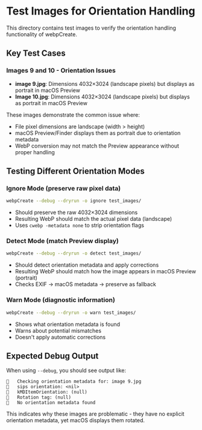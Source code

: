 # Test Images for Orientation Handling

This directory contains test images to verify the orientation handling functionality of webpCreate.

## Key Test Cases

### Images 9 and 10 - Orientation Issues
- **image 9.jpg**: Dimensions 4032×3024 (landscape pixels) but displays as portrait in macOS Preview
- **Image 10.jpg**: Dimensions 4032×3024 (landscape pixels) but displays as portrait in macOS Preview

These images demonstrate the common issue where:
- File pixel dimensions are landscape (width > height)
- macOS Preview/Finder displays them as portrait due to orientation metadata
- WebP conversion may not match the Preview appearance without proper handling

## Testing Different Orientation Modes

### Ignore Mode (preserve raw pixel data)
```bash
webpCreate --debug --dryrun -o ignore test_images/
```
- Should preserve the raw 4032×3024 dimensions
- Resulting WebP should match the actual pixel data (landscape)
- Uses `cwebp -metadata none` to strip orientation flags

### Detect Mode (match Preview display)
```bash
webpCreate --debug --dryrun -o detect test_images/
```
- Should detect orientation metadata and apply corrections
- Resulting WebP should match how the image appears in macOS Preview (portrait)
- Checks EXIF → macOS metadata → preserve as fallback

### Warn Mode (diagnostic information)
```bash
webpCreate --debug --dryrun -o warn test_images/
```
- Shows what orientation metadata is found
- Warns about potential mismatches
- Doesn't apply automatic corrections

## Expected Debug Output

When using `--debug`, you should see output like:
```
🐛   Checking orientation metadata for: image 9.jpg
🐛   sips orientation: <nil>
🐛   kMDItemOrientation: (null)
🐛   Rotation tag: (null)
🐛   No orientation metadata found
```

This indicates why these images are problematic - they have no explicit orientation metadata, yet macOS displays them rotated.